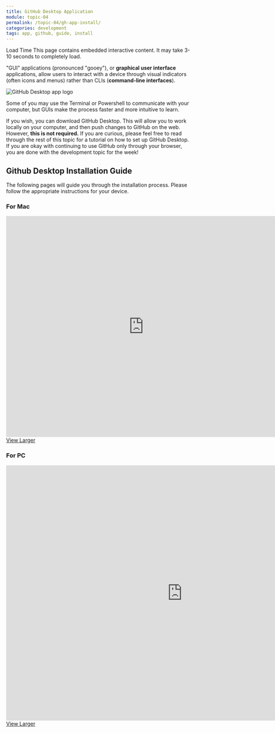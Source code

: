 ```yaml
---
title: GitHub Desktop Application
module: topic-04
permalink: /topic-04/gh-app-install/
categories: development
tags: app, github, guide, install
---
```


<div class="divider-heading"></div>


<span class="label label-warning">Load Time</span> This page contains embedded interactive content. It may take 3-10 seconds to completely load.

"GUI" applications (pronounced "gooey"), or **graphical user interface** applications, allow users to interact with a device through visual indicators (often icons and menus) rather than CLIs (**command-line interfaces**).

<img src="../img/logo-gh-desktop.png" alt="GitHub Desktop app logo" />

Some of you may use the Terminal or Powershell to communicate with your computer, but GUIs make the process faster and more intuitive to learn.

If you wish, you can download GitHub Desktop. This will allow you to work locally on your computer, and then push changes to GitHub on the web. However, **this is not required.** If you are curious, please feel free to read through the rest of this topic for a tutorial on how to set up GitHub Desktop. If you are okay with continuing to use GitHub only through your browser, you are done with the development topic for the week!


<div class="divider-pg"></div>


## Github Desktop Installation Guide
The following pages will guide you through the installation process. Please follow the appropriate instructions for your device.


### For Mac
<iframe src="https://umontanamediaarts.com/MART341/wp-admin/admin-ajax.php?action=h5p_embed&id=20" width="748" height="600" frameborder="0" allowfullscreen="allowfullscreen"></iframe><script src="https://umontanamediaarts.com/MART341/wp-content/plugins/h5p/h5p-php-library/js/h5p-resizer.js" charset="UTF-8"></script>
<a href="https://umontanamediaarts.com/MART341/wp-admin/admin-ajax.php?action=h5p_embed&id=20" class="btn btn-default btn-xs" target="_blank">View Larger</a>


### For PC
<iframe src="https://umontanamediaarts.com/MART341/wp-admin/admin-ajax.php?action=h5p_embed&id=21" width="958" height="693" frameborder="0" allowfullscreen="allowfullscreen"></iframe><script src="https://umontanamediaarts.com/MART341/wp-content/plugins/h5p/h5p-php-library/js/h5p-resizer.js" charset="UTF-8"></script>
<a href="https://umontanamediaarts.com/MART341/wp-admin/admin-ajax.php?action=h5p_embed&id=21" class="btn btn-default btn-xs" target="_blank">View Larger</a>
